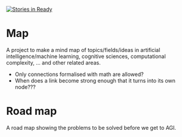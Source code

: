 [![Stories in Ready](https://badge.waffle.io/act65/Map.png?label=ready&title=Ready)](https://waffle.io/act65/Map)
# Map

A project to make a mind map of topics/fields/ideas in artificial intelligence/machine learning, cognitive sciences, computational complexity, … and other related areas.

* Only connections formalised with math are allowed?
* When does a link become strong enough that it turns into its own node???



# Road map

A road map showing the problems to be solved before we get to AGI. 
